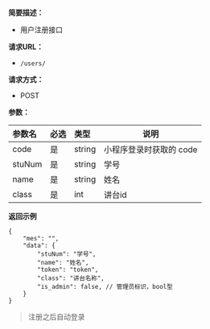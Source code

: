 
**简要描述：** 

- 用户注册接口

**请求URL：** 
- ` /users/ `
  
**请求方式：**
- POST

**参数：** 

|参数名|必选|类型|说明|
|:----    |:---|:----- |-----   |
|code |是  |string | 	小程序登录时获取的 code  |
|stuNum|是|string|学号|
|name|是|string|姓名|
|class|是|int|讲台id|

 **返回示例**

``` 
{
    "mes": "",
    "data": {
        "stuNum": "学号",
        "name": "姓名",
        "token": "token",
        "class": "讲台名称",
        "is_admin": false, // 管理员标识，bool型
    }
}
```

> 注册之后自动登录